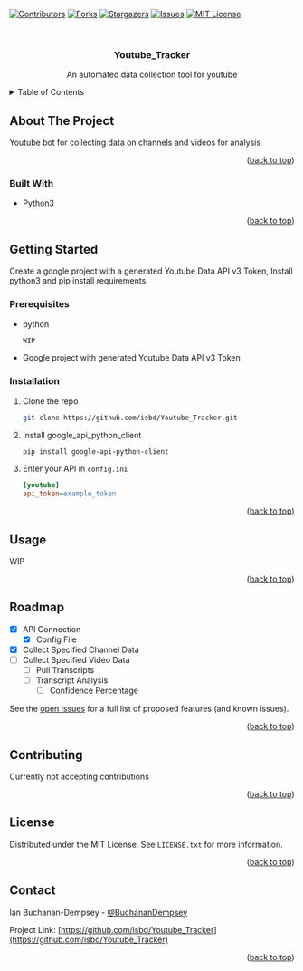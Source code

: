 <div id="top"></div>

<!-- PROJECT SHIELDS -->
<!--
*** I'm using markdown "reference style" links for readability.
*** Reference links are enclosed in brackets [ ] instead of parentheses ( ).
*** See the bottom of this document for the declaration of the reference variables
*** for contributors-url, forks-url, etc. This is an optional, concise syntax you may use.
*** https://www.markdownguide.org/basic-syntax/#reference-style-links
-->
[![Contributors][contributors-shield]][contributors-url]
[![Forks][forks-shield]][forks-url]
[![Stargazers][stars-shield]][stars-url]
[![Issues][issues-shield]][issues-url]
[![MIT License][license-shield]][license-url]



<!-- PROJECT LOGO -->
<br />
<div align="center">
  <a href="https://github.com/isbd/Youtube_Tracker">
    <!--<img src="images/logo.png" alt="Logo" width="80" height="80">-->
  </a>

<h3 align="center">Youtube_Tracker</h3>

  <p align="center">
    An automated data collection tool for youtube
    <br />
    <!--
    <a href="https://github.com/isbd/Youtube_Tracker"><strong>Explore the docs »</strong></a>
    <br />
    <br />
    <a href="https://github.com/isbd/Youtube_Tracker">View Demo</a>
    ·
    <a href="https://github.com/isbd/Youtube_Tracker/issues">Report Bug</a>
    ·
    <a href="https://github.com/isbd/Youtube_Tracker/issues">Request Feature</a>-->
  </p>
</div>



<!-- TABLE OF CONTENTS -->
<details>
  <summary>Table of Contents</summary>
  <ol>
    <li>
      <a href="#about-the-project">About The Project</a>
      <ul>
        <li><a href="#built-with">Built With</a></li>
      </ul>
    </li>
    <li>
      <a href="#getting-started">Getting Started</a>
      <ul>
        <li><a href="#prerequisites">Prerequisites</a></li>
        <li><a href="#installation">Installation</a></li>
      </ul>
    </li>
    <li><a href="#usage">Usage</a></li>
    <li><a href="#roadmap">Roadmap</a></li>
    <li><a href="#contributing">Contributing</a></li>
    <li><a href="#license">License</a></li>
    <li><a href="#contact">Contact</a></li>
    <!--<li><a href="#acknowledgments">Acknowledgments</a></li>-->
  </ol>
</details>



<!-- ABOUT THE PROJECT -->
## About The Project

Youtube bot for collecting data on channels and videos for analysis
<!--[![Product Name Screen Shot][product-screenshot]](https://example.com)-->



<p align="right">(<a href="#top">back to top</a>)</p>



### Built With

* [Python3](https://www.python.org/)

<p align="right">(<a href="#top">back to top</a>)</p>



<!-- GETTING STARTED -->
## Getting Started

Create a google project with a generated Youtube Data API v3 Token, Install python3 and pip install requirements.

### Prerequisites

* python
  ```sh
  WIP
  ```
* Google project with generated Youtube Data API v3 Token

### Installation

1. Clone the repo
   ```sh
   git clone https://github.com/isbd/Youtube_Tracker.git
   ```
2. Install google_api_python_client
   ```sh
   pip install google-api-python-client
   ```
3. Enter your API in `config.ini`
   ```ini
   [youtube]
   api_token=example_token
   ```

<p align="right">(<a href="#top">back to top</a>)</p>



<!-- USAGE EXAMPLES -->
## Usage

WIP

<!--_For more examples, please refer to the [Documentation](https://example.com)_-->

<p align="right">(<a href="#top">back to top</a>)</p>



<!-- ROADMAP -->
## Roadmap

- [X] API Connection
    - [X] Config File
- [X] Collect Specified Channel Data
- [ ] Collect Specified Video Data
    - [ ] Pull Transcripts
    - [ ] Transcript Analysis
      - [ ] Confidence Percentage

See the [open issues](https://github.com/isbd/Youtube_Tracker/issues) for a full list of proposed features (and known issues).

<p align="right">(<a href="#top">back to top</a>)</p>



<!-- CONTRIBUTING -->
## Contributing

Currently not accepting contributions
<!--
Contributions are what make the open source community such an amazing place to learn, inspire, and create. Any contributions you make are **greatly appreciated**.

If you have a suggestion that would make this better, please fork the repo and create a pull request. You can also simply open an issue with the tag "enhancement".
Don't forget to give the project a star! Thanks again!

1. Fork the Project
2. Create your Feature Branch (`git checkout -b feature/AmazingFeature`)
3. Commit your Changes (`git commit -m 'Add some AmazingFeature'`)
4. Push to the Branch (`git push origin feature/AmazingFeature`)
5. Open a Pull Request-->

<p align="right">(<a href="#top">back to top</a>)</p>



<!-- LICENSE -->
## License

Distributed under the MIT License. See `LICENSE.txt` for more information.

<p align="right">(<a href="#top">back to top</a>)</p>



<!-- CONTACT -->
## Contact

Ian Buchanan-Dempsey - [@BuchananDempsey](https://twitter.com/BuchananDempsey)

Project Link: [https://github.com/isbd/Youtube_Tracker](https://github.com/isbd/Youtube_Tracker)

<p align="right">(<a href="#top">back to top</a>)</p>



<!-- ACKNOWLEDGMENTS -->
<!--
## Acknowledgments
* []()
* []()
* []()

<p align="right">(<a href="#top">back to top</a>)</p>-->



<!-- MARKDOWN LINKS & IMAGES -->
<!-- https://www.markdownguide.org/basic-syntax/#reference-style-links -->
[contributors-shield]: https://img.shields.io/github/contributors/isbd/Youtube_Tracker.svg?style=for-the-badge
[contributors-url]: https://github.com/isbd/Youtube_Tracker/graphs/contributors
[forks-shield]: https://img.shields.io/github/forks/isbd/Youtube_Tracker.svg?style=for-the-badge
[forks-url]: https://github.com/isbd/Youtube_Tracker/network/members
[stars-shield]: https://img.shields.io/github/stars/isbd/Youtube_Tracker.svg?style=for-the-badge
[stars-url]: https://github.com/isbd/Youtube_Tracker/stargazers
[issues-shield]: https://img.shields.io/github/issues/isbd/Youtube_Tracker.svg?style=for-the-badge
[issues-url]: https://github.com/isbd/Youtube_Tracker/issues
[license-shield]: https://img.shields.io/github/license/isbd/Youtube_Tracker.svg?style=for-the-badge
[license-url]: https://github.com/isbd/Youtube_Tracker/blob/master/LICENSE.txt
[product-screenshot]: images/screenshot.png
